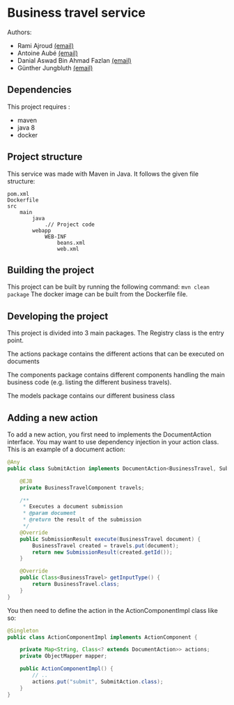 # Business travel service
Authors: 
* Rami Ajroud [(email)](rami.ajroud@etu.unice.fr)
* Antoine Aubé [(email)](antoine.aube@etu.unice.fr)
* Danial Aswad Bin Ahmad Fazlan [(email)](danial-aswad.bin-ahmad-fazlan@etu.unice.fr)
* Günther Jungbluth [(email)](gunther.jungbluth@etu.unice.fr)

## Dependencies
This project requires :
- maven
- java 8
- docker

## Project structure
This service was made with Maven in Java. It follows the given file structure:
```
pom.xml
Dockerfile
src
    main
        java
            .// Project code
        webapp
            WEB-INF
                beans.xml
                web.xml
``` 

## Building the project
This project can be built by running the following command: `mvn clean package`
The docker image can be built from the Dockerfile file.

## Developing the project
This project is divided into 3 main packages.
The Registry class is the entry point.

The actions package contains the different actions that can be executed on documents

The components package contains different components handling the main business code (e.g. listing the different business travels).

The models package contains our different business class

## Adding a new action
To add a new action, you first need to implements the DocumentAction interface.
You may want to use dependency injection in your action class. This is an example of a document action:

```java
@Any
public class SubmitAction implements DocumentAction<BusinessTravel, SubmissionResult> {

    @EJB
    private BusinessTravelComponent travels;

    /**
     * Executes a document submission
     * @param document
     * @return the result of the submission
     */
    @Override
    public SubmissionResult execute(BusinessTravel document) {
        BusinessTravel created = travels.put(document);
        return new SubmissionResult(created.getId());
    }

    @Override
    public Class<BusinessTravel> getInputType() {
        return BusinessTravel.class;
    }
}
```

You then need to define the action in the ActionComponentImpl class like so:
```java
@Singleton
public class ActionComponentImpl implements ActionComponent {

    private Map<String, Class<? extends DocumentAction>> actions;
    private ObjectMapper mapper;

    public ActionComponentImpl() {
        // ..
        actions.put("submit", SubmitAction.class);
    }
}
```